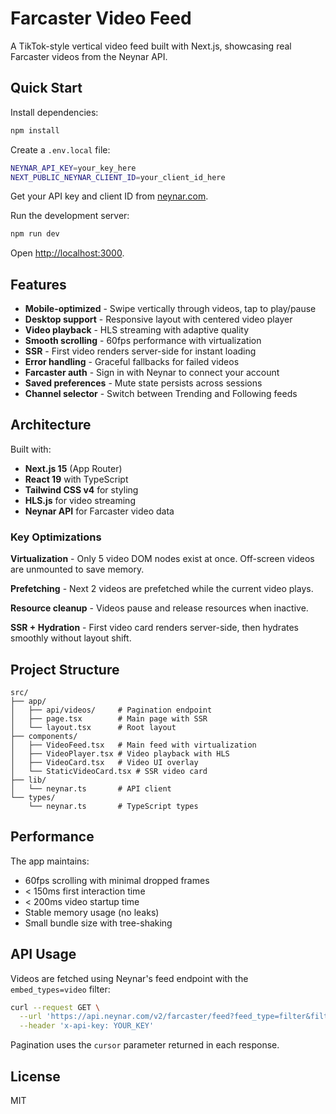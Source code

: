 # Farcaster Video Feed

A TikTok-style vertical video feed built with Next.js, showcasing real Farcaster videos from the Neynar API.

## Quick Start

Install dependencies:
```bash
npm install
```

Create a `.env.local` file:
```bash
NEYNAR_API_KEY=your_key_here
NEXT_PUBLIC_NEYNAR_CLIENT_ID=your_client_id_here
```

Get your API key and client ID from [neynar.com](https://neynar.com).

Run the development server:
```bash
npm run dev
```

Open [http://localhost:3000](http://localhost:3000).

## Features

- **Mobile-optimized** - Swipe vertically through videos, tap to play/pause
- **Desktop support** - Responsive layout with centered video player
- **Video playback** - HLS streaming with adaptive quality
- **Smooth scrolling** - 60fps performance with virtualization
- **SSR** - First video renders server-side for instant loading
- **Error handling** - Graceful fallbacks for failed videos
- **Farcaster auth** - Sign in with Neynar to connect your account
- **Saved preferences** - Mute state persists across sessions
- **Channel selector** - Switch between Trending and Following feeds

## Architecture

Built with:
- **Next.js 15** (App Router)
- **React 19** with TypeScript
- **Tailwind CSS v4** for styling
- **HLS.js** for video streaming
- **Neynar API** for Farcaster video data

### Key Optimizations

**Virtualization** - Only 5 video DOM nodes exist at once. Off-screen videos are unmounted to save memory.

**Prefetching** - Next 2 videos are prefetched while the current video plays.

**Resource cleanup** - Videos pause and release resources when inactive.

**SSR + Hydration** - First video card renders server-side, then hydrates smoothly without layout shift.

## Project Structure

```
src/
├── app/
│   ├── api/videos/     # Pagination endpoint
│   ├── page.tsx        # Main page with SSR
│   └── layout.tsx      # Root layout
├── components/
│   ├── VideoFeed.tsx   # Main feed with virtualization
│   ├── VideoPlayer.tsx # Video playback with HLS
│   ├── VideoCard.tsx   # Video UI overlay
│   └── StaticVideoCard.tsx # SSR video card
├── lib/
│   └── neynar.ts       # API client
└── types/
    └── neynar.ts       # TypeScript types
```

## Performance

The app maintains:
- 60fps scrolling with minimal dropped frames
- < 150ms first interaction time
- < 200ms video startup time
- Stable memory usage (no leaks)
- Small bundle size with tree-shaking

## API Usage

Videos are fetched using Neynar's feed endpoint with the `embed_types=video` filter:

```bash
curl --request GET \
  --url 'https://api.neynar.com/v2/farcaster/feed?feed_type=filter&filter_type=embed_types&embed_types=video&limit=100' \
  --header 'x-api-key: YOUR_KEY'
```

Pagination uses the `cursor` parameter returned in each response.

## License

MIT
